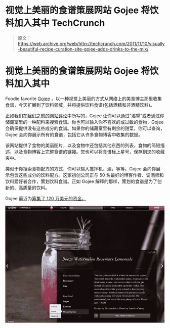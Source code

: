 # 视觉上美丽的食谱策展网站 Gojee 将饮料加入其中 TechCrunch

> 原文：<https://web.archive.org/web/http://techcrunch.com/2011/11/10/visually-beautiful-recipe-curation-site-gojee-adds-drinks-to-the-mix/>

# 视觉上美丽的食谱策展网站 Gojee 将饮料加入其中

Foodie favorite [Gojee](https://web.archive.org/web/20230204201621/http://www.gojee.com/) ，以一种视觉上美丽的方式从网络上的美食博主那里收集食谱，今天扩展到了饮料领域，并将提供饮料食谱(包括酒精和非酒精饮料)。

正如我们[在我们之前的网站评论](https://web.archive.org/web/20230204201621/https://techcrunch.com/2011/07/08/feast-your-eyes-on-recipe-curation-site-gojee/)中所写的，Gojee 让你可以通过“渴望”或者通过你储藏室里的一种配料来搜索食谱。你也可以输入你不喜欢的或过敏的食物，Gojee 会确保提供没有这些成分的食谱。如果你的储藏室里有剩余的甜菜，你可以查询，Gojee 会向你展示所有的食谱，包括它从许多食物博客中收集的数据。

该网站提供了食物的美丽图片，以及食物中还包括其他东西的列表，食物的简短描述，以及食物博客上完整食谱的链接。您也可以将食谱标上星号，保存到您的收藏夹中。

类似于你搜索食物配方的方式，你可以输入搅拌机，酒，等等。Gojee 会向你展示包含这些成分的饮料配方。这家初创公司正与 50 名最好的博客作者、调酒师和饮料爱好者合作，策划饮料食谱。正如 Gojee 解释的那样，策划的食谱是为了创新的、高质量的饮料。

Gojee 最近为[筹集了 120 万美元的资金。](https://web.archive.org/web/20230204201621/https://techcrunch.com/2011/09/14/visually-beautiful-recipe-curation-site-gojee-raises-1-2m-from-mitch-kapor-and-others/)

![](img/8d67713f616a4c39ebc4ffb82d8d22f3.png)